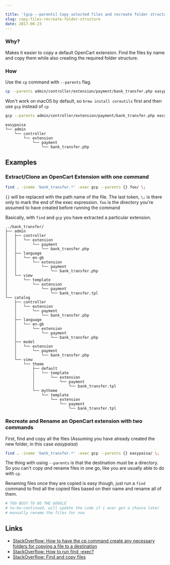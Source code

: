 ```yaml
---

title: '[gcp --parents] Copy selected files and recreate folder structure'
slug: copy-files-recreate-folder-structure
date: 2017-06-23
---
```


### Why? 
Makes it easier to copy a default OpenCart extension. Find the files by name and copy them while also creating the required folder structure.

### How
Use the `cp` command with `--parents` flag. 

```bash
cp --parents admin/controller/extension/payment/bank_transfer.php easypaisa/
```

Won't work on macOS by default, so `brew install coreutils` first and then use `gcp` instead of `cp`

```bash
gcp --parents admin/controller/extension/payment/bank_transfer.php easypaisa/
```

```
easypaisa
└── admin
    └── controller
        └── extension
            └── payment
                └── bank_transfer.php
```

Examples
---

### Extract/Clone an OpenCart Extension with one command

```bash
find . -iname 'bank_transfer.*' -exec gcp --parents {} foo/ \;
```

`{}` will be replaced with the path name of the file. The last token, `\;` is there only to mark the end of the exec expression. `foo` is the directory you're assumed to have created before running the command

Basically, with `find` and `gcp` you have extracted a particular extension.

```
../bank_transfer/
├── admin
│   ├── controller
│   │   └── extension
│   │       └── payment
│   │           └── bank_transfer.php
│   ├── language
│   │   └── en-gb
│   │       └── extension
│   │           └── payment
│   │               └── bank_transfer.php
│   └── view
│       └── template
│           └── extension
│               └── payment
│                   └── bank_transfer.tpl
└── catalog
    ├── controller
    │   └── extension
    │       └── payment
    │           └── bank_transfer.php
    ├── language
    │   └── en-gb
    │       └── extension
    │           └── payment
    │               └── bank_transfer.php
    ├── model
    │   └── extension
    │       └── payment
    │           └── bank_transfer.php
    └── view
        └── theme
            ├── default
            │   └── template
            │       └── extension
            │           └── payment
            │               └── bank_transfer.tpl
            └── mytheme
                └── template
                    └── extension
                        └── payment
                            └── bank_transfer.tpl
```

### Recreate and Rename an OpenCart extension with two commands
First, find and copy all the files (Assuming you have already created the new folder, in this case _easypaisa_)

```bash
find . -iname 'bank_transfer.*' -exec gcp --parents {} easypaisa/ \;
```

The thing with using `--parents` is that the destination must be a directory. So you can't copy _and_ rename files in one go, like you are usually able to do with `cp`.

Renaming files once they are copied is easy though, just run a `find` command to find all the copied files based on their name and rename all of them.

```bash
# TOO BUSY TO DO THE GOOGLE
# to-be-continued, will update the code if i ever get a chance later
# manually rename the files for now
```

Links
---
- [StackOverflow: How to have the cp command create any necessary folders for copying a file to a destination](https://stackoverflow.com/questions/947954/how-to-have-the-cp-command-create-any-necessary-folders-for-copying-a-file-to-a)
- [StackOverflow: How to run find -exec?](https://unix.stackexchange.com/questions/12902/how-to-run-find-exec)
- [StackOverflow: Find and copy files](https://stackoverflow.com/questions/5241625/find-and-copy-files)
